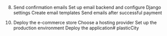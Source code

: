 <!-- 1. Set up the Django environment:
Install Python and Django
Create a virtual environment
Activate the virtual environment
Create a new Django project
Run the development server -->

<!-- 2. Create a new Django app for the e-commerce store
Use django-admin startapp command -->

<!-- 3. Design the database models
Create models for Product, Order, OrderItem, Customer, and Wishlist
Define relationships between models
Run migrations to create the database tables -->

<!-- 4. Configure the Django admin panel
Register models with the admin site
Customize the admin interface for adding and updating products, and managing orders -->

<!-- 5. Set up user authentication and registration
Use Django's built-in User model and authentication views
Create templates and forms for registration and login -->

<!-- 6. Create views and templates for the store
Display products, product details, and categories
Implement the shopping cart functionality
Create a wishlist feature -->

<!-- 7. Implement the checkout process
Create a checkout view, forms, and templates
Handle user input validation and order processing
Integrate a payment gateway (e.g., Stripe) -->

8. Send confirmation emails
Set up email backend and configure Django settings
Create email templates
Send emails after successful payment

<!-- 9. Add inventory management
Update the Product model to include quantity
Adjust the ordering process to decrease product quantity when purchased -->

10. Deploy the e-commerce store
Choose a hosting provider
Set up the production environment
Deploy the application# plasticCity
